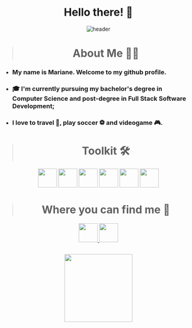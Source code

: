 <div class= "header" align="center">

# Hello there! 👋

![header](.github/header.gif)

</div>

##

<div class="bio">

  <div class="bio-title" align="center">

> # About Me 👩‍💻

  </div>

- ### My name is Mariane. Welcome to my github profile.
- ### 🎓 I'm currently pursuing my bachelor's degree in Computer Science and post-degree in Full Stack Software Development;
- ### I love to travel 🛫, play soccer ⚽ and videogame 🎮.

</div>

##

<div class="toolkit" align="center">

> # Toolkit 🛠️

  <div class="toolkit">
    <img src="https://img.icons8.com/color/48/000000/git.png" width="50" height="50"/> 
    <img src="https://img.icons8.com/windows/96/000000/github.png" width="50" height="50"/> 
    <img src="https://cdn.jsdelivr.net/gh/devicons/devicon/icons/vscode/vscode-original.svg" width="50" height="50"/> 
    <img src="https://cdn.jsdelivr.net/gh/devicons/devicon/icons/html5/html5-original.svg" width="50" height="50"/>
    <img src="https://cdn.jsdelivr.net/gh/devicons/devicon/icons/css3/css3-original.svg" width="50" height="50"/>
    <img src="https://cdn.jsdelivr.net/gh/devicons/devicon/icons/javascript/javascript-original.svg" width="50" height="50"/>      
  </div>
</div>

##

<div class="contacts" align="center">

> # Where you can find me 🤝

  <a href = "mailto:marianectrodrigues@gmail.com">
    <img src="https://img.icons8.com/fluency/48/000000/gmail-new.png" width="50" height="50" target="_blank">
  </a> 
  <a href="https://www.linkedin.com/in/marianectrodrigues/" target="_blank">
    <img src="https://img.icons8.com/fluency/48/000000/linkedin.png" width="50" height="50" target="_blank">
  </a>
</div>

##

<div class="stats" align="center">

  <a href="https://github.com/marianecrt">
  <img loading="lazy" height="180em" src="https://github-readme-stats.vercel.app/api/top-langs/?username=marianecrt&layout=compact&langs_count=7&theme=dracula"/>
</div>
